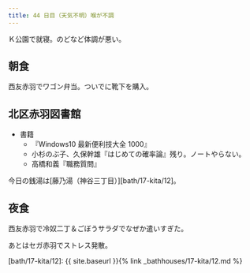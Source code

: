 ```yaml
---
title: 44 日目（天気不明）喉が不調
---
```


Ｋ公園で就寝。のどなど体調が悪い。

## 朝食

西友赤羽でワゴン弁当。ついでに靴下を購入。

## 北区赤羽図書館

* 書籍
  * 『Windows10 最新便利技大全 1000』
  * 小杉のぶ子、久保幹雄『はじめての確率論』残り。ノートやらない。
  * 高橋和義『職務質問』

今日の銭湯は[藤乃湯（神谷三丁目）][bath/17-kita/12]。

## 夜食

西友赤羽で冷奴二丁＆ごぼうサラダでなぜか遣いすぎた。

あとはセガ赤羽でストレス発散。

[bath/17-kita/12]: {{ site.baseurl }}{% link _bathhouses/17-kita/12.md %}
